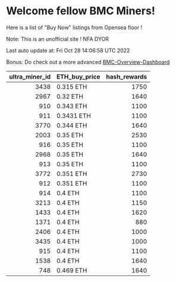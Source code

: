 # Welcome fellow BMC Miners!
Here is a list of "Buy Now" listings from Opensea floor !

Note: This is an unofficial site ! NFA DYOR

Last auto update at: Fri Oct 28 14:06:58 UTC 2022

Bonus: Do check out a more advanced [BMC-Overview-Dashboard](https://dune.com/defifunk/BMC-Overview-Dashboard)


|   ultra_miner_id | ETH_buy_price   |   hash_rewards |
|-----------------:|:----------------|---------------:|
|             3438 | 0.315 ETH       |           1750 |
|             2967 | 0.32 ETH        |           1640 |
|              910 | 0.343 ETH       |           1100 |
|              911 | 0.3431 ETH      |           1100 |
|             3770 | 0.344 ETH       |           1640 |
|             2003 | 0.35 ETH        |           2530 |
|              916 | 0.35 ETH        |           1100 |
|             2968 | 0.35 ETH        |           1640 |
|              913 | 0.35 ETH        |           1100 |
|             3772 | 0.351 ETH       |           2730 |
|              912 | 0.351 ETH       |           1100 |
|              914 | 0.4 ETH         |           1100 |
|             3213 | 0.4 ETH         |           1150 |
|             1433 | 0.4 ETH         |           1620 |
|             1371 | 0.4 ETH         |            880 |
|             2406 | 0.4 ETH         |           1000 |
|             3435 | 0.4 ETH         |           1000 |
|              915 | 0.4 ETH         |           1100 |
|             1538 | 0.4 ETH         |           1640 |
|              748 | 0.469 ETH       |           1640 |